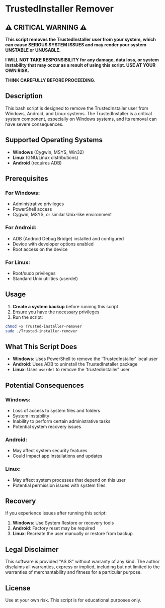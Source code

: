 # TrustedInstaller Remover

## ⚠️ **CRITICAL WARNING** ⚠️

**This script removes the TrustedInstaller user from your system, which can cause SERIOUS SYSTEM ISSUES and may render your system UNSTABLE or UNUSABLE.**

**I WILL NOT TAKE RESPONSIBILITY for any damage, data loss, or system instability that may occur as a result of using this script. USE AT YOUR OWN RISK.**

**THINK CAREFULLY BEFORE PROCEEDING.**

## Description

This bash script is designed to remove the TrustedInstaller user from Windows, Android, and Linux systems. The TrustedInstaller is a critical system component, especially on Windows systems, and its removal can have severe consequences.

## Supported Operating Systems

- **Windows** (Cygwin, MSYS, Win32)
- **Linux** (GNU/Linux distributions)
- **Android** (requires ADB)

## Prerequisites

### For Windows:
- Administrative privileges
- PowerShell access
- Cygwin, MSYS, or similar Unix-like environment

### For Android:
- ADB (Android Debug Bridge) installed and configured
- Device with developer options enabled
- Root access on the device

### For Linux:
- Root/sudo privileges
- Standard Unix utilities (userdel)

## Usage

1. **Create a system backup** before running this script
2. Ensure you have the necessary privileges
3. Run the script:

```bash
chmod +x Trusted-installer-remover
sudo ./Trusted-installer-remover
```

## What This Script Does

- **Windows**: Uses PowerShell to remove the 'TrustedInstaller' local user
- **Android**: Uses ADB to uninstall the TrustedInstaller package
- **Linux**: Uses `userdel` to remove the 'trustedinstaller' user

## Potential Consequences

### Windows:
- Loss of access to system files and folders
- System instability
- Inability to perform certain administrative tasks
- Potential system recovery issues

### Android:
- May affect system security features
- Could impact app installations and updates

### Linux:
- May affect system processes that depend on this user
- Potential permission issues with system files

## Recovery

If you experience issues after running this script:

1. **Windows**: Use System Restore or recovery tools
2. **Android**: Factory reset may be required
3. **Linux**: Recreate the user manually or restore from backup

## Legal Disclaimer

This software is provided "AS IS" without warranty of any kind. The author disclaims all warranties, express or implied, including but not limited to the warranties of merchantability and fitness for a particular purpose.

## License

Use at your own risk. This script is for educational purposes only.
